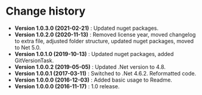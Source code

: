 # Change history

* **Version 1.0.3.0 (2021-02-21)** : Updated nuget packages.
* **Version 1.0.2.0 (2020-11-13)** : Removed license year, moved changelog to extra file, adjusted folder structure, updated nuget packages, moved to Net 5.0.
* **Version 1.0.1.0 (2019-10-13)** : Updated nuget packages, added GitVersionTask.
* **Version 1.0.0.2 (2019-05-05)** : Updated .Net version to 4.8.
* **Version 1.0.0.1 (2017-03-11)** : Switched to .Net 4.6.2. Reformatted code.
* **Version 1.0.0.0 (2016-12-03)** : Added basic usage to Readme.
* **Version 1.0.0.0 (2016-11-17)** : 1.0 release.